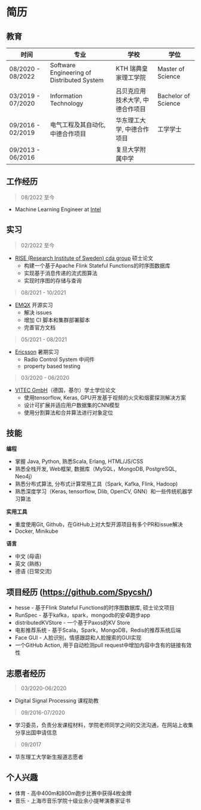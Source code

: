 <h1> 简历 <a class="btn" href="#" style="text-align:right" onclick="  // 改变当前语言。en=>cn, cn=>en
  var markdownPath = 'content.md';
  var language = localStorage.getItem('locale') || window.navigator.language.toLowerCase() || 'en';
  if (language.indexOf('zh-') !== -1) {
      markdownPath = '../content.md';
      localStorage.setItem('locale', 'en');
  }else{
    markdownPath = '../content_zh-cn.md'
    localStorage.setItem('locale', 'zh-cn');
  }
  getMarkdown(markdownPath);">
  <i class="fa fa-language" title="change language" aria-hidden="true"></i></a>
</h1> 

## 教育


|**时间** |**专业** |**学校**|**学位** |
| - | - |- | - |
|08/2020 - 08/2022|Software Engineering of Distributed System|KTH 瑞典皇家理工学院|Master of Science|
|03/2019 - 07/2020|Information Technology| 吕贝克应用技术大学, 中德合作项目|Bachelor of Science|
|09/2016 - 02/2019|电气工程及其自动化, 中德合作项目|华东理工大学, 中德合作项目|工学学士|
|09/2013 - 06/2016||复旦大学附属中学||

## 工作经历

> 08/2022 至今

- Machine Learning Engineer at [Intel](https://www.intel.com/content/www/us/en/jobs/locations/china.html)
## 实习

> 02/2022 至今

- [RISE (Research Institute of Sweden) cda group](https://cda-group.github.io/) 硕士论文
  - 构建一个基于Apache Flink Stateful Functions的时序图数据库
  - 实现基于消息传递的流式图算法
  - 实现时序图的存储与查询

> 08/2021 - 10/2021

- [EMQX](https://github.com/emqx/emqx) 开源实习
  - 解决 issues
  - 增加 CI 脚本和集群部署脚本
  - 完善官方文档

> 05/2021 - 08/2021

- [Ericsson](https://www.ericsson.com/en) 暑期实习
  - Radio Control System 中间件
  - property based testing

> 03/2020 - 06/2020

- [VITEC GmbH](https://www.vitec.com/ez-tv-platform-iptv-digital-signage)（德国，基尔）学士学位论文  
  - 使用tensorflow, Keras, GPU开发基于视频的火灾和烟雾探测解决方案
  - 设计可扩展并适应用户数据集的CNN模型 
  - 使用分割算法和合并算法进行对象定位

## 技能

**编程**

- 掌握 Java, Python, 熟悉Scala, Erlang, HTML/JS/CSS
- 熟悉全栈开发, Web框架, 数据库（MySQL，MongoDB, PostgreSQL, Neo4j）
- 熟悉分布式算法, 分布式计算常用工具（Spark, Kafka, Flink, Hadoop)
- 熟悉深度学习（Keras, tensorflow, Dlib, 
OpenCV, GNN）和一些传统机器学习算法


**实用工具**

- 重度使用Git, Github，在GitHub上对大型开源项目有多个PR和issue解决
- Docker, Minikube

**语言** 

- 中文 (母语)
- 英文 (熟练) 
- 德语 (日常交流)


## 项目经历 (https://github.com/Spycsh/)

- hesse - 基于Flink Stateful Functions的时序图数据库, 硕士论文项目
- RunSpec - 基于kafka，spark，mongodb的安卓跑步app
- distributedKVStore - 一个基于Paxos的KV Store
- 电影推荐系统 - 基于Scala，Spark，MongoDB，Redis的推荐系统后端
- Face GUI - 人脸识别，情感跟踪和人脸搜索的GUI实现
- 一个GitHub Action, 用于自动检测pull request中增加内容中含有的链接有效性
<!-- - 分子预测项目 - 预测分子活性的数据科学课程项目 (https://github.com/Spycsh/DataScienceNoteBooks/tree/main/projects/modular-activity-prediction-project)
- 数字食谱 - 基于MySQL，javafx，MVC模式的简单数字食谱 (https://github.com/Spycsh/DigitalCookbook)
- 景观收集器 - 基于PHP，XAMPP，MySQL的简单景观收集器 (https://github.com/Spycsh/landscapeCollector)
- SEP系统 - 基于SpringBoot，H2数据库的简单ERP系统 (https://github.com/Spycsh/KTH-ID2207-Project)
- BombMan - 一个基于phaser.js的html5游戏 (https://github.com/Spycsh/BombMan) -->


## 志愿者经历
> 03/2020-06/2020

- Digital Signal Processing 课程助教

> 09/2016-07/2020

- 学习委员，负责分发课程材料，学院老师同学之间的交流沟通，在网站上收集分享出国申请信息

> 09/2017
- 华东理工大学新生报道志愿者

## 个人兴趣

- 体育 - 高中400m和800m跑步比赛中获得4枚金牌
- 音乐 - 上海市音乐学院十级业余小提琴演奏家证书

